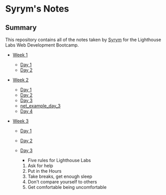 # Syrym's Notes

## Summary

This repository contains all of the notes taken by [Syrym](https://github.com/s-awaken) for the Lighthouse Labs Web Development Bootcamp.

- [Week 1](/Week_1)
  - [Day 1](/Day_1)
  - [Day 2](/Day_2)

- [Week 2](/Week_2)
  - [Day 1](/Day_1)
  - [Day 2](/Day_2)
  - [Day 3](/Day_3)
  - [net_example_day_3](/Week_2/net_example_day_3)
  - [Day 4](/Week_2/Day_4)

- [Week 3](/Week_3)
  - [Day 1](/Day1)
  - [Day 2](/Day_2)
  - [Day 3](/Day_3)
    - Five rules for Lighthouse Labs

    1. Ask for help
    2. Put in the Hours
    3. Take breaks, get enough sleep
    4. Don't compare yourself to others
    5. Get comfortable being uncomfortable
